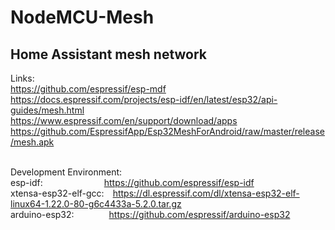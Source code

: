 # NodeMCU-Mesh

## Home Assistant mesh network

Links:<br>
https://github.com/espressif/esp-mdf<br>
https://docs.espressif.com/projects/esp-idf/en/latest/esp32/api-guides/mesh.html</br>
https://www.espressif.com/en/support/download/apps<br>
https://github.com/EspressifApp/Esp32MeshForAndroid/raw/master/release/mesh.apk<br>
<br>

Development Environment:<br>
esp-idf:&emsp;&emsp;&emsp;&emsp;&emsp;&emsp;&emsp;https://github.com/espressif/esp-idf<br>
xtensa-esp32-elf-gcc:&emsp;https://dl.espressif.com/dl/xtensa-esp32-elf-linux64-1.22.0-80-g6c4433a-5.2.0.tar.gz<br>
arduino-esp32:&emsp;&emsp;&emsp;&emsp;https://github.com/espressif/arduino-esp32<br>

